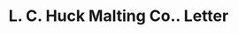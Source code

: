 ---
doi: 10.7916/D8C83N8S
date_other: '1880'
date_other_textual: 1880-1889
form: correspondence
genre:
- Letters (correspondence)
name:
- L. C. Huck Malting Co.
object_in_context_url: https://biggert.cul.columbia.edu/items/view/ave_biggert_00218
subject_hierarchical_geographic:
- Chicago, Illinois, United States
subject_name:
- L. C. Huck Malting Co.
title: L. C. Huck Malting Co.. Letter
sort_title: L. C. Huck Malting Co.. Letter
call_number: ave_biggert_00218
coordinates:
- 41.83694444444445,-87.68472222222222
pid: ave_biggert_00218
identifiers: ave_biggert_00218
thumbnail: https://derivativo-2.library.columbia.edu/iiif/2/ldpd:345177/full/!256,256/0/native.jpg
permalink: /biggert/ave_biggert_00218/
layout: iiif-image-page
---